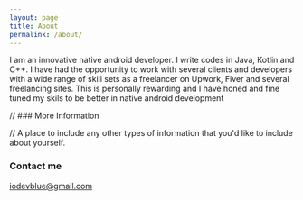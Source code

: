```yaml
---
layout: page
title: About
permalink: /about/
---
```


I am an innovative native android developer. I write codes in Java, Kotlin and C++.
I have had the opportunity to work with several clients and developers with a wide range of skill sets as a freelancer on Upwork, Fiver and several freelancing sites.
This is personally rewarding and I have honed and fine tuned my skils to be better in native android development


// ### More Information

// A place to include any other types of information that you'd like to include about yourself.

### Contact me

[iodevblue@gmail.com](mailto:iodevblue@gmail.com)
